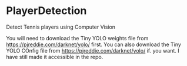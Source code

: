 # PlayerDetection
Detect Tennis players using Computer Vision

You will need to download the Tiny YOLO weights file from https://pjreddie.com/darknet/yolo/ first. You can also download the Tiny YOLO COnfig file from https://pjreddie.com/darknet/yolo/ if. you want. I have still made it accessible in the repo.
